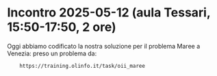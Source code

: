 # Incontro 2025-05-12 (aula Tessari, 15:50-17:50, 2 ore)

Oggi abbiamo codificato la nostra soluzione per il problema Maree a Venezia:
    preso un problema da:
```
    https://training.olinfo.it/task/oii_maree
```
